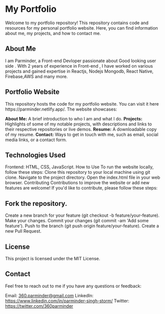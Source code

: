 <h1>My Portfolio</h1>
Welcome to my portfolio repository! This repository contains code and resources for my personal portfolio website. Here, you can find information about me, my projects, and how to contact me.

<h2>About Me</h2>
I am Parminder, a Front-end Devloper passionate about Good looking user side . With 2 years of experience in Front-end , I have worked on various projects and gained expertise in Reactjs, Nodejs Mongodb, React Native, Firebase,AWS and many more.

<h2>Portfolio Website</h2>
This repository hosts the code for my portfolio website. You can visit it here https://parminder.netlify.app/. The website showcases:

<b>About Me:</b> A brief introduction to who I am and what I do.
<b>Projects:</b> Highlights of some of my notable projects, with descriptions and links to their respective repositories or live demos.
<b>Resume:</b> A downloadable copy of my resume.
<b>Contact:</b> Ways to get in touch with me, such as email, social media links, or a contact form.

<h2>Technologies Used</h2>
Frontend: HTML, CSS, JavaScript.
How to Use
To run the website locally, follow these steps:
Clone this repository to your local machine using git clone.
Navigate to the project directory.
Open the index.html file in your web browser.
Contributing
Contributions to improve the website or add new features are welcome! If you'd like to contribute, please follow these steps:

<h2>Fork the repository.</h2>
Create a new branch for your feature (git checkout -b feature/your-feature).
Make your changes.
Commit your changes (git commit -am 'Add some feature').
Push to the branch (git push origin feature/your-feature).
Create a new Pull Request.

<h2>License</h2>
This project is licensed under the MIT License.

<h2>Contact</h2>
Feel free to reach out to me if you have any questions or feedback:

Email: 360.parminder@gmail.com
LinkedIn: https://www.linkedin.com/in/parminder-singh-storm/
Twitter: https://twitter.com/360parminder
